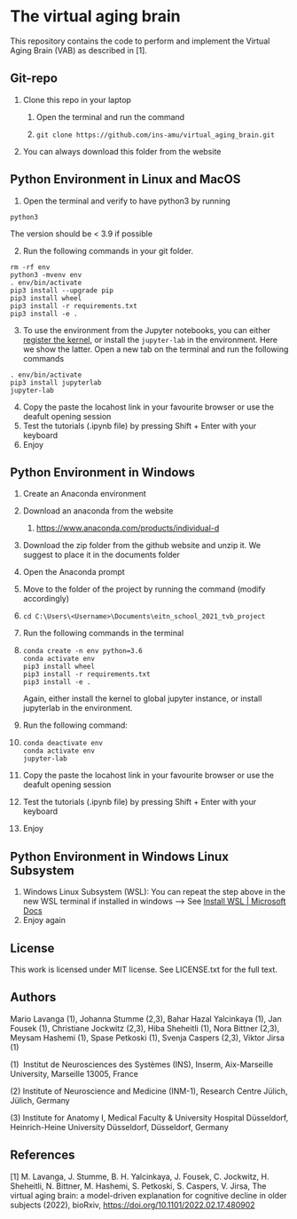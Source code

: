 # The virtual aging brain

This repository contains the code to perform and implement the Virtual Aging Brain (VAB) as described in [1].

## Git-repo

1. Clone this repo in your laptop
   
   1. Open the terminal and run the command
   
   2. ```
      git clone https://github.com/ins-amu/virtual_aging_brain.git
      ```

2. You can always download this folder from the website

## Python Environment in Linux and MacOS

1. Open the terminal and verify to have python3 by running

```
python3
```

The version should be < 3.9 if possible

2. Run the following commands in your git folder.

```
rm -rf env
python3 -mvenv env
. env/bin/activate
pip3 install --upgrade pip
pip3 install wheel
pip3 install -r requirements.txt
pip3 install -e .
```



3. To use the environment from the Jupyter notebooks, you can either [register the kernel](https://ipython.readthedocs.io/en/stable/install/kernel_install.html), or install the `jupyter-lab` in the environment. Here we show the latter. Open a new tab on the terminal and run the following commands

```
. env/bin/activate
pip3 install jupyterlab
jupyter-lab
```

4. Copy the paste the locahost link in your favourite browser or use the deafult opening session
5. Test the tutorials (.ipynb file) by pressing Shift + Enter with your keyboard
6. Enjoy

## Python Environment in Windows

1. Create an Anaconda environment

2. Download an anaconda from the website
   
   1. https://www.anaconda.com/products/individual-d

3. Download the zip folder from the github website and unzip it. We suggest to place it in the documents folder

4. Open the Anaconda prompt

5. Move to the folder of the project by running the command (modify accordingly)

6. ```
   cd C:\Users\<Username>\Documents\eitn_school_2021_tvb_project
   ```

7. Run the following commands in the terminal

8. ```
   conda create -n env python=3.6
   conda activate env
   pip3 install wheel
   pip3 install -r requirements.txt
   pip3 install -e .
   ```
   Again, either install the kernel to global jupyter instance, or install jupyterlab in the environment.

9. Run the following command:

10. ```
    conda deactivate env
    conda activate env
    jupyter-lab
    ```

11. Copy the paste the locahost link in your favourite browser or use the deafult opening session

12. Test the tutorials (.ipynb file) by pressing Shift + Enter with your keyboard

13. Enjoy

## Python Environment in Windows Linux Subsystem

1. Windows Linux Subsystem (WSL): You can repeat the step above in the new WSL terminal if installed in windows --> See [Install WSL | Microsoft Docs](https://docs.microsoft.com/en-us/windows/wsl/install-win10#simplified-installation-for-windows-insiders)
2. Enjoy again

## License

This work is licensed under MIT license. See LICENSE.txt for the full text.

## Authors

Mario Lavanga (1), Johanna Stumme (2,3), Bahar Hazal Yalcinkaya (1), Jan Fousek (1), Christiane Jockwitz (2,3), Hiba Sheheitli (1), Nora Bittner (2,3), Meysam Hashemi (1), Spase Petkoski (1), Svenja Caspers (2,3), Viktor Jirsa (1)

(1)  Institut de Neurosciences des Systèmes (INS), Inserm, Aix-Marseille University, Marseille 13005, France 

(2) Institute of Neuroscience and Medicine (INM-1), Research Centre Jülich, Jülich, Germany

(3) Institute for Anatomy I, Medical Faculty & University Hospital Düsseldorf, Heinrich-Heine University Düsseldorf, Düsseldorf, Germany

## References

[1] M. Lavanga, J. Stumme, B. H. Yalcinkaya, J. Fousek, C. Jockwitz, H. Sheheitli, N. Bittner, M. Hashemi, S. Petkoski, S. Caspers, V. Jirsa, The virtual aging brain: a model-driven explanation for cognitive decline in older subjects (2022), bioRxiv, https://doi.org/10.1101/2022.02.17.480902 
